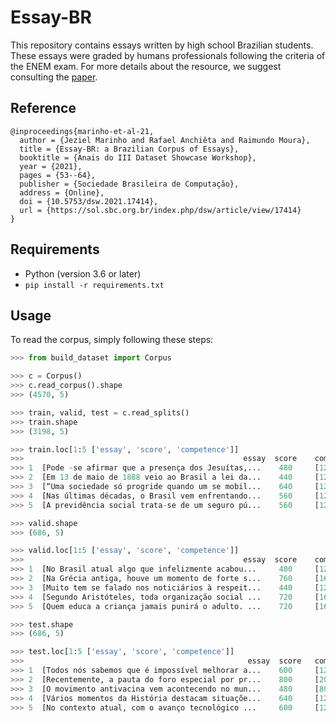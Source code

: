 # Essay-BR
This repository contains essays written by high school Brazilian students.
These essays were graded by humans professionals following the criteria of the ENEM exam.
For more details about the resource, we suggest consulting the [paper](https://sol.sbc.org.br/index.php/dsw/article/view/17414).

## Reference

```
@inproceedings{marinho-et-al-21,
  author = {Jeziel Marinho and Rafael Anchiêta and Raimundo Moura},
  title = {Essay-BR: a Brazilian Corpus of Essays},
  booktitle = {Anais do III Dataset Showcase Workshop},
  year = {2021},
  pages = {53--64},
  publisher = {Sociedade Brasileira de Computação},
  address = {Online},
  doi = {10.5753/dsw.2021.17414},
  url = {https://sol.sbc.org.br/index.php/dsw/article/view/17414}
}
```

## Requirements

- Python (version 3.6 or later)
- `pip install -r requirements.txt`

## Usage
To read the corpus, simply following these steps:

````python
>>> from build_dataset import Corpus

>>> c = Corpus()
>>> c.read_corpus().shape
>>> (4570, 5)

>>> train, valid, test = c.read_splits()
>>> train.shape
>>> (3198, 5)

>>> train.loc[1:5 ['essay', 'score', 'competence']] 
>>>                                                 essay  score    competence
>>> 1  [Pode -se afirmar que a presença dos Jesuítas,...    480     [120, 120, 80, 80, 80]
>>> 2  [Em 13 de maio de 1888 veio ao Brasil a lei da...    440     [120, 80, 80, 80, 80]
>>> 3  [“Uma sociedade só progride quando um se mobil...    640     [120, 160, 120, 120, 120]
>>> 4  [Nas últimas décadas, o Brasil vem enfrentando...    560     [120, 120, 80, 120, 120]
>>> 5  [A previdência social trata-se de um seguro pú...    560     [120, 160, 80, 120, 80]

>>> valid.shape
>>> (686, 5)

>>> valid.loc[1:5 ['essay', 'score', 'competence']]
>>>                                                 essay  score    competence
>>> 1  [No Brasil atual algo que infelizmente acabou...     400     [120, 80, 80, 80, 40]
>>> 2  [Na Grécia antiga, houve um momento de forte s...    760     [160, 160, 120, 160, 160]
>>> 3  [Muito tem se falado nos noticiários à respeit...    440     [120, 80, 80, 120, 40]
>>> 4  [Segundo Aristóteles, toda organização social ...    720     [160, 120, 160, 160, 120]
>>> 5  [Quem educa a criança jamais punirá o adulto. ...    720     [160, 120, 120, 160, 160]

>>> test.shape
>>> (686, 5)

>>> test.loc[1:5 ['essay', 'score', 'competence']]
>>>                                                  essay  score   competence
>>> 1  [Todos nós sabemos que é impossível melhorar a...    600     [120, 120, 120, 120, 120]
>>> 2  [Recentemente, a pauta do foro especial por pr...    800     [200, 200, 200, 200, 0]
>>> 3  [O movimento antivacina vem acontecendo no mun...    480     [80, 120, 80, 120, 80]
>>> 4  [Vários momentos da História destacam situaçõe...    640     [120, 160, 120, 120, 120]
>>> 5  [No contexto atual, com o avanço tecnológico ...     600     [120, 120, 120, 120, 120]

